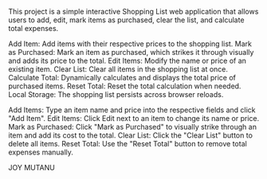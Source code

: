 <!-- Shopping List Application -->
This project is a simple interactive Shopping List web application that allows users to add, edit, mark items as purchased, clear the list, and calculate total expenses. 


   <!-- Features -->
Add Item: Add items with their respective prices to the shopping list.
Mark as Purchased: Mark an item as purchased, which strikes it through visually and adds its price to the total.
Edit Items: Modify the name or price of an existing item.
Clear List: Clear all items in the shopping list at once.
Calculate Total: Dynamically calculates and displays the total price of purchased items.
Reset Total: Reset the total calculation when needed.
Local Storage: The shopping list persists across browser reloads.


   <!-- How to Use -->
Add Items:
Type an item name and price into the respective fields and click "Add Item".
Edit Items:
Click Edit next to an item to change its name or price.
Mark as Purchased:
Click "Mark as Purchased" to visually strike through an item and add its cost to the total.
Clear List:
Click the "Clear List" button to delete all items.
Reset Total:
Use the "Reset Total" button to remove total expenses manually.


   <!-- AUTHOR -->
JOY MUTANU

